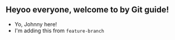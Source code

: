 ## Heyoo everyone, welcome to by Git guide! 

- Yo, Johnny here! 
- I'm adding this from `feature-branch`